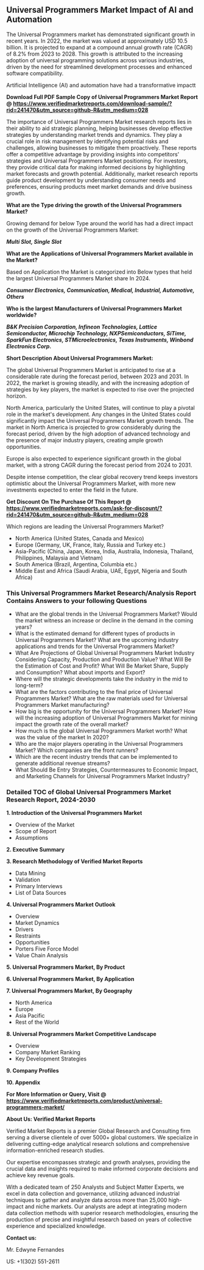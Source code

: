<h2>Universal Programmers Market Impact of AI and Automation</h2><p>The Universal Programmers market has demonstrated significant growth in recent years. In 2022, the market was valued at approximately USD 10.5 billion. It is projected to expand at a compound annual growth rate (CAGR) of 8.2% from 2023 to 2028. This growth is attributed to the increasing adoption of universal programming solutions across various industries, driven by the need for streamlined development processes and enhanced software compatibility.</p><p>Artificial Intelligence (AI) and automation have had a transformative impactt</p><p id="" class=""><strong>Download Full PDF Sample Copy of Universal Programmers Market Report @ <a href="https://www.verifiedmarketreports.com/download-sample/?rid=241470&utm_source=github-R&utm_medium=028" target="_blank">https://www.verifiedmarketreports.com/download-sample/?rid=241470&utm_source=github-R&utm_medium=028</a></strong></p><p>The importance of&nbsp;Universal Programmers Market research reports lies in their ability to aid strategic planning, helping businesses develop effective strategies by understanding market trends and dynamics. They play a crucial role in risk management by identifying potential risks and challenges, allowing businesses to mitigate them proactively. These reports offer a competitive advantage by providing insights into competitors' strategies and Universal Programmers Market positioning. For investors, they provide critical data for making informed decisions by highlighting market forecasts and growth potential. Additionally, market research reports guide product development by understanding consumer needs and preferences, ensuring products meet market demands and drive business growth.</p><p><strong>What are the&nbsp;Type driving the growth of the Universal Programmers Market?</strong></p><p id="" class="">Growing demand for below Type around the world has had a direct impact on the growth of the Universal Programmers Market:</p><em><strong>Multi Slot, Single Slot</strong></em></p><strong>What are the&nbsp;Applications&nbsp;of Universal Programmers Market available in the Market?</strong></p><p id="" class="">Based on Application the Market is categorized into Below types that held the largest Universal Programmers Market share In 2024.</p><em><strong>Consumer Electronics, Communication, Medical, Industrial, Automotive, Others</strong></em></p><strong>Who is the largest Manufacturers of Universal Programmers Market worldwide?</strong></p><p><em><strong>B&K Precision Corporation, Infineon Technologies, Lattice Semiconductor, Microchip Technology, NXPSemiconductors, SiTime, SparkFun Electronics, STMicroelectronics, Texas Instruments, Winbond Electronics Corp.</strong></em></p><p id="" class=""><strong>Short Description About Universal Programmers Market:</strong></p><p>The global Universal Programmers Market is anticipated to rise at a considerable rate during the forecast period, between 2023 and 2031. In 2022, the market is growing steadily, and with the increasing adoption of strategies by key players, the market is expected to rise over the projected horizon.</p><p>North America, particularly the United States, will continue to play a pivotal role in the market's development. Any changes in the United States could significantly impact the Universal Programmers Market growth trends. The market in North America is projected to grow considerably during the forecast period, driven by the high adoption of advanced technology and the presence of major industry players, creating ample growth opportunities.</p><p>Europe is also expected to experience significant growth in the global market, with a strong CAGR during the forecast period from 2024 to 2031.</p><p>Despite intense competition, the clear global recovery trend keeps investors optimistic about the Universal Programmers Market, with more new investments expected to enter the field in the future.</p><p id="" class=""><strong>Get Discount On The Purchase Of This Report @ <a href="https://www.verifiedmarketreports.com/ask-for-discount/?rid=241470&utm_source=github-R&utm_medium=028" target="_blank">https://www.verifiedmarketreports.com/ask-for-discount/?rid=241470&utm_source=github-R&utm_medium=028</a></strong></p>Which regions are leading the Universal Programmers Market?</p><ul><li>North America (United States, Canada and Mexico)</li><li>Europe (Germany, UK, France, Italy, Russia and Turkey etc.)</li><li>Asia-Pacific (China, Japan, Korea, India, Australia, Indonesia, Thailand, Philippines, Malaysia and Vietnam)</li><li>South America (Brazil, Argentina, Columbia etc.)</li><li>Middle East and Africa (Saudi Arabia, UAE, Egypt, Nigeria and South Africa)</li></ul><h3 id="" class="">This Universal Programmers Market Research/Analysis Report Contains Answers to your following Questions</h3><ul><li>What are the global trends in the Universal Programmers Market? Would the market witness an increase or decline in the demand in the coming years?</li><li>What is the estimated demand for different types of products in Universal Programmers Market? What are the upcoming industry applications and trends for the Universal Programmers Market?</li><li>What Are Projections of Global Universal Programmers Market Industry Considering Capacity, Production and Production Value? What Will Be the Estimation of Cost and Profit? What Will Be Market Share, Supply and Consumption? What about imports and Export?</li><li>Where will the strategic developments take the industry in the mid to long-term?</li><li>What are the factors contributing to the final price of Universal Programmers Market? What are the raw materials used for Universal Programmers Market manufacturing?</li><li>How big is the opportunity for the Universal Programmers Market? How will the increasing adoption of Universal Programmers Market for mining impact the growth rate of the overall market?</li><li>How much is the global Universal Programmers Market worth? What was the value of the market In 2020?</li><li>Who are the major players operating in the Universal Programmers Market? Which companies are the front runners?</li><li>Which are the recent industry trends that can be implemented to generate additional revenue streams?</li><li>What Should Be Entry Strategies, Countermeasures to Economic Impact, and Marketing Channels for Universal Programmers Market Industry?</li></ul><h3 id="" class="">Detailed TOC of Global Universal Programmers Market Research Report, 2024-2030</h3><p id="" class=""><strong>1. Introduction of the Universal Programmers Market</strong></p><ul><li>Overview of the Market</li><li>Scope of Report</li><li>Assumptions</li></ul><p id="" class=""><strong>2. Executive Summary</strong></p><p id="" class=""><strong>3. Research Methodology of Verified Market Reports</strong></p><ul><li>Data Mining</li><li>Validation</li><li>Primary Interviews</li><li>List of Data Sources</li></ul><p id="" class=""><strong>4. Universal Programmers Market Outlook</strong></p><ul><li>Overview</li><li>Market Dynamics</li><li>Drivers</li><li>Restraints</li><li>Opportunities</li><li>Porters Five Force Model</li><li>Value Chain Analysis</li></ul><p id="" class=""><strong>5. Universal Programmers Market, By Product</strong></p><p id="" class=""><strong>6. Universal Programmers Market, By Application</strong></p><p id="" class=""><strong>7. Universal Programmers Market, By Geography</strong></p><ul><li>North America</li><li>Europe</li><li>Asia Pacific</li><li>Rest of the World</li></ul><p id="" class=""><strong>8. Universal Programmers Market Competitive Landscape</strong></p><ul><li>Overview</li><li>Company Market Ranking</li><li>Key Development Strategies</li></ul><p id="" class=""><strong>9. Company Profiles</strong></p><p id="" class=""><strong>10. Appendix</strong></p><p id="" class=""><strong>For More Information or Query, Visit @ <a href="https://www.verifiedmarketreports.com/product/universal-programmers-market/" target="_blank">https://www.verifiedmarketreports.com/product/universal-programmers-market/</a></strong></p><p id="" class=""><strong>About Us: Verified Market Reports</strong></p><p id="" class="">Verified Market Reports is a premier Global Research and Consulting firm serving a diverse clientele of over 5000+ global customers. We specialize in delivering cutting-edge analytical research solutions and comprehensive information-enriched research studies.</p><p id="" class="">Our expertise encompasses strategic and growth analyses, providing the crucial data and insights required to make informed corporate decisions and achieve key revenue goals.</p><p id="" class="">With a dedicated team of 250 Analysts and Subject Matter Experts, we excel in data collection and governance, utilizing advanced industrial techniques to gather and analyze data across more than 25,000 high-impact and niche markets. Our analysts are adept at integrating modern data collection methods with superior research methodologies, ensuring the production of precise and insightful research based on years of collective experience and specialized knowledge.</p><p id="" class=""><strong>Contact us:</strong></p><p id="" class="">Mr. Edwyne Fernandes</p><p id="" class="">US: +1(302) 551-2611</p>